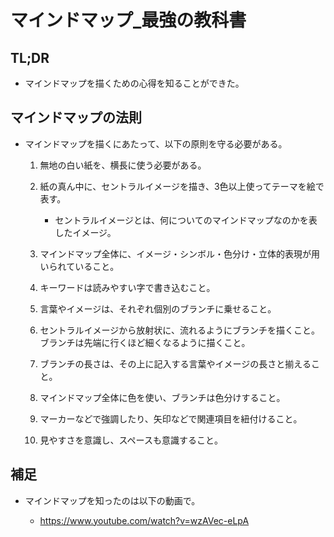 # マインドマップ_最強の教科書

## TL;DR

* マインドマップを描くための心得を知ることができた。

## マインドマップの法則

* マインドマップを描くにあたって、以下の原則を守る必要がある。

  1. 無地の白い紙を、横長に使う必要がある。

  1. 紙の真ん中に、セントラルイメージを描き、3色以上使ってテーマを絵で表す。

      * セントラルイメージとは、何についてのマインドマップなのかを表したイメージ。

  1. マインドマップ全体に、イメージ・シンボル・色分け・立体的表現が用いられていること。

  1. キーワードは読みやすい字で書き込むこと。

  1. 言葉やイメージは、それぞれ個別のブランチに乗せること。

  1. セントラルイメージから放射状に、流れるようにブランチを描くこと。ブランチは先端に行くほど細くなるように描くこと。

  1. ブランチの長さは、その上に記入する言葉やイメージの長さと揃えること。

  1. マインドマップ全体に色を使い、ブランチは色分けすること。

  1. マーカーなどで強調したり、矢印などで関連項目を紐付けること。

  1. 見やすさを意識し、スペースも意識すること。

## 補足

* マインドマップを知ったのは以下の動画で。

  * https://www.youtube.com/watch?v=wzAVec-eLpA